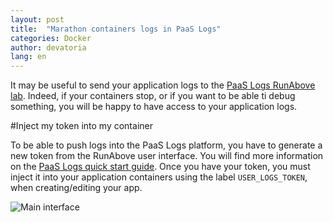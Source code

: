 ```yaml
---
layout: post
title:  "Marathon containers logs in PaaS Logs"
categories: Docker
author: devatoria
lang: en
---
```


It may be useful to send your application logs to the [PaaS Logs RunAbove lab](https://www.runabove.com/paas-logs.xml). Indeed, if your containers stop, or if you want to be able ti debug something, you will be happy to have access to your application logs.

#Inject my token into my container

To be able to push logs into the PaaS Logs platform, you have to generate a new token from the RunAbove user interface. You will find more information on the [PaaS Logs quick start guide](https://community.runabove.com/kb/en/logs/quick-start.html). Once you have your token, you must inject it into your application containers using the label `USER_LOGS_TOKEN`, when creating/editing your app.

![Main interface](/kb/images/2016-04-21-marathon-logs/logs.png)
